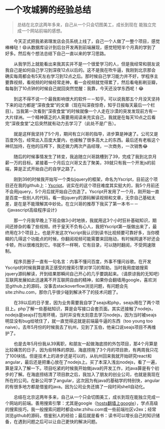 # 一个攻城狮的经验总结

>总结在北京这两年多来，自己从一个只会切图美工，成长到现在 能独立完成一个网站前端的感想。

&emsp;&emsp;今天正式把我弟弟理发店会员系统上线了，自己一个人做了一整个项目，感觉棒棒哒！😄从数据库设计到后台开发再到前端展现，感觉短短半个月真的学到了好多。然后有个想法总结下自己一直以来的学习思路。

&emsp;&emsp;从我学历上就能看出来我其实并不是一个很爱学习的人，但是我经常和朋友说我自己是如何自己学习到深夜12点以后的。这不是我在吹牛逼，我刚到北京那会确实每周都会有5天左右学习到12点之后。那时候自己学习能力并不好，学程序主要靠视频，看视频的时候经常走神，看一会视频就觉得累了，然后看电影刷豆瓣，每每到了10点钟的时候自己就回突然觉醒：我靠，今天还没学东西呢！😂

&emsp;&emsp;到这不得不说一个最我影响很大的软件－－知乎。可以说我那五个月没天坚持下来的动力都是“深夜食堂”的文章（现在叫深夜惊奇，知乎日报每天最后一个栏目）。当我第一次看到“深夜食堂”的时候就像一个人走在沙漠的突发发现前方有一大片绿洲。一个精神匮乏的人需要用阅读来充实自己，我就是在每天10点之后看完“深夜食堂”之后突然就有动力去学习了（此处不是广告）。

&emsp;&emsp;就是这样我坚持了5个月，期间有立兴哥的指导，进步算是神速了。公司又是百度外包，经常出入百度大厦内，也接触了很多高大上的东西。最后还有老板这个神坑加持，在他的压榨下，我还做力两次产品经理，一次商务，一次销售😂

&emsp;&emsp;随后的时候事情发生了转变，我追随立兴哥跳槽到了39，完成了我到北京月薪一万的目标。紧接着一个月后立兴哥又去了聚美，39就只有我一个开发js的前端，算是正式开始自己的自学之路了。

&emsp;&emsp;刚到39的时候我开始写一个类似jquery的框架，命名为Yscript，目前这个项目还在我的github上：[Yscript](https://github.com/div-wang/Yscript)。说实在的这个项目难度其实挺大的，我5个月前还不会用jquery，5个月后就开始自己仿造了。Yscript开发用了一个月，刚开始一直是百度一些别人的代码，看一些jquery的源码解读视频和文章，无奈自己基础太差，是在是不能理解其中妙处。在立兴哥的推荐下我买了第一本书－－《javascript高级程序设计》

&emsp;&emsp;那一个月我早晚上下班会做3小时地铁，我就用这3个小时狂补基础知识，期间还掺杂的看了些视频。终于皇天不负有心人，我把Yscript第一版做出来了，最终用在3个项目上。也是开发这次Yscript我认识到读书比视频要可靠好多，当你模糊的几得这个功能点的时候，你翻阅视频可能需要来回拖动，有时候网速不好还会卡顿，所以很难找到它。书就不一样啊，它有目录，可以随时翻阅，不受网速限制。

&emsp;&emsp;程序员圈子一直有一句名言：内事不懂问百度，外事不懂问谷歌。在开发Yscript的时候我算是真正感受的搜索引擎对学习的帮助。当时我用度娘搜索jquery源码解读，开到结果那瞬间自己开心的几乎要跳起来。（请原谅我的无知吧）互联网发展如此迅速离不开互联网自由的精神，如果你会翻墙用google，喜欢浏览github上的源码，没事去stackoverflow浏览问题，有问题会先site:zhihu.com，那你几乎很少碰到解决不了的技术问题了。

&emsp;&emsp;在39以后的日子里，因为业务需要我自学了seajs和php，seajs用在了两个项目上。php了解一些基础知识，算是会写接口会套页面。其实还接触了nodejs，nodejs是seajs打包用环境，当时并没有太刻意去学习nodejs，因为当时被seajs明显没有bug给唬住了，就一直觉得这就是前端最牛逼的东西（too young too naive）。去年5月份的时候我去了杭州，见到了玉伯，他亲口说seajs项目不再维护了。

&emsp;&emsp;也是去年5月份我从39离职，和朋友一起做海底捞的外包项目，那4个月算是比较痛苦的日子，因为些特殊的原因，海底捞拖了3个月的项目款，有两周我只花了100块钱。但是技术上的进步还是可以的，从杭州回来我就开始研究react和angular，最后还是把重心放在了nodejs上。买了本深入浅出nodejs，看了一遍，算是深入了解一下。项目吃紧的时候我开始做java的开发工作，对java算是有个初步的了解。在海底捞结清了项目款之后，我加入了朋友的创业公司，也就是我现在所在的公司。在新公司学了angular，这次因为有java的基础学的特别快，angular的有很多地方都是借鉴的java。因为公司业务还搞了一段时间shell自动化。

&emsp;&emsp;总结在北京这两年多来，自己从一个只会切图美工，成长到现在能独立完成一个网站的前端。善用搜索引擎：尤其是google（[hosts翻墙上google](http://blog.div-wang.com/2015/10/hosts-to-google.html)），学点高级的搜索技巧，我一般搜索问题时都会site:zhihu.com或一些前端社区v2ex；经常浏览github的源码，借鉴别人的经验；最后就是看书：读书可以增长自己的知识储备，在遇到问题之后可以让自己更快的解决问题。
